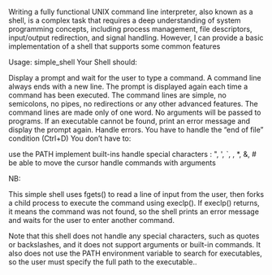 Writing a fully functional UNIX command line interpreter, also known as a shell, is a complex task that requires a deep understanding of system programming concepts, including process management, file descriptors, input/output redirection, and signal handling. However, I can provide a basic implementation of a shell that supports some common features

Usage: simple_shell
Your Shell should:

Display a prompt and wait for the user to type a command. A command line always ends with a new line.
The prompt is displayed again each time a command has been executed.
The command lines are simple, no semicolons, no pipes, no redirections or any other advanced features.
The command lines are made only of one word. No arguments will be passed to programs.
If an executable cannot be found, print an error message and display the prompt again.
Handle errors.
You have to handle the “end of file” condition (Ctrl+D)
You don’t have to:

use the PATH
implement built-ins
handle special characters : ", ', `, \, *, &, #
be able to move the cursor
handle commands with arguments


NB:



This simple shell uses fgets() to read a line of input from the user, then forks a child process to execute the command using execlp(). If execlp() returns, it means the command was not found, so the shell prints an error message and waits for the user to enter another command.

Note that this shell does not handle any special characters, such as quotes or backslashes, and it does not support arguments or built-in commands. It also does not use the PATH environment variable to search for executables, so the user must specify the full path to the executable..
